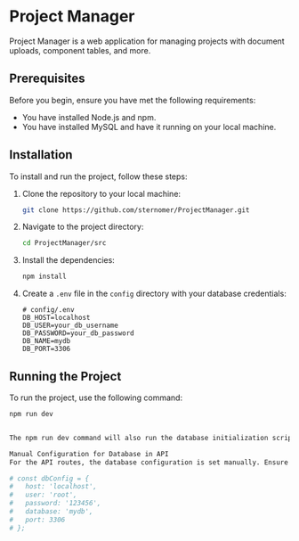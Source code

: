 # Project Manager

Project Manager is a web application for managing projects with document uploads, component tables, and more.

## Prerequisites

Before you begin, ensure you have met the following requirements:
- You have installed Node.js and npm.
- You have installed MySQL and have it running on your local machine.

## Installation

To install and run the project, follow these steps:

1. Clone the repository to your local machine:
    ```bash
    git clone https://github.com/sternomer/ProjectManager.git
    ```

2. Navigate to the project directory:
    ```bash
    cd ProjectManager/src
    ```

3. Install the dependencies:
    ```bash
    npm install
    ```

4. Create a `.env` file in the `config` directory with your database credentials:
    ```plaintext
    # config/.env
    DB_HOST=localhost
    DB_USER=your_db_username
    DB_PASSWORD=your_db_password
    DB_NAME=mydb
    DB_PORT=3306
    ```

## Running the Project

To run the project, use the following command:

```bash
npm run dev


The npm run dev command will also run the database initialization script before starting the development server.

Manual Configuration for Database in API
For the API routes, the database configuration is set manually. Ensure that the database configuration in src/pages/api/router.js matches your environment settings:

# const dbConfig = {
#   host: 'localhost',
#   user: 'root',
#   password: '123456',
#   database: 'mydb',
#   port: 3306
# };